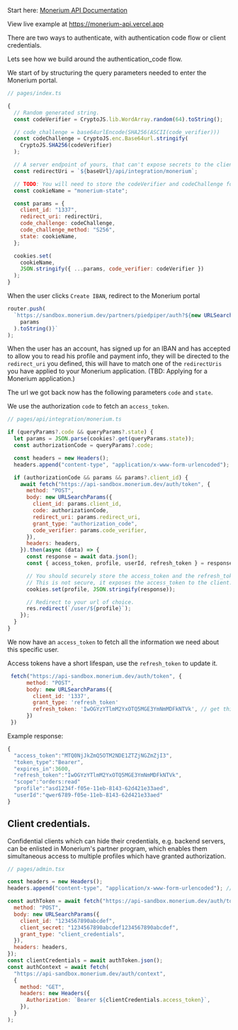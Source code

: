 Start here: [Monerium API Documentation](https://monerium.dev/docs/api)

View live example at https://monerium-api.vercel.app

There are two ways to authenticate, with authentication code flow or client credentials.

Lets see how we build around the authentication_code flow.

We start of by structuring the query parameters needed to enter the Monerium portal.

```js
// pages/index.ts

{
  // Random generated string.
  const codeVerifier = CryptoJS.lib.WordArray.random(64).toString();

  // code_challenge = base64urlEncode(SHA256(ASCII(code_verifier)))
  const codeChallenge = CryptoJS.enc.Base64url.stringify(
    CryptoJS.SHA256(codeVerifier)
  );

  // A server endpoint of yours, that can't expose secrets to the client.
  const redirectUri = `${baseUrl}/api/integration/monerium`;

  // TODO: You will need to store the codeVerifier and codeChallenge for later.
  const cookieName = "monerium-state";

  const params = {
    client_id: "1337",
    redirect_uri: redirectUri,
    code_challenge: codeChallenge,
    code_challenge_method: "S256",
    state: cookieName,
  };

  cookies.set(
    cookieName,
    JSON.stringify({ ...params, code_verifier: codeVerifier })
  );
}
```

When the user clicks `Create IBAN`, redirect to the Monerium portal

```js
router.push(
  `https://sandbox.monerium.dev/partners/piedpiper/auth?${new URLSearchParams(
    params
  ).toString()}`
);
```

When the user has an account, has signed up for an IBAN and has accepted to allow you to read his profile and payment info, they will be directed to the `redirect_uri` you defined, this will have to match one of the `redirectUris` you have applied to your Monerium application. (TBD: Applying for a Monerium application.)

The url we got back now has the following parameters `code` and `state`.

We use the authorization `code` to fetch an `access_token`.

```js
// pages/api/integration/monerium.ts

if (queryParams?.code && queryParams?.state) {
  let params = JSON.parse(cookies?.get(queryParams.state));
  const authorizationCode = queryParams?.code;

  const headers = new Headers();
  headers.append("content-type", "application/x-www-form-urlencoded"); // Required.

  if (authorizationCode && params && params?.client_id) {
    await fetch("https://api-sandbox.monerium.dev/auth/token", {
      method: "POST",
      body: new URLSearchParams({
        client_id: params.client_id,
        code: authorizationCode,
        redirect_uri: params.redirect_uri,
        grant_type: "authorization_code",
        code_verifier: params.code_verifier,
      }),
      headers: headers,
    }).then(async (data) => {
      const response = await data.json();
      const { access_token, profile, userId, refresh_token } = response;

      // You should securely store the access_token and the refresh_token
      // This is not secure, it exposes the access_token to the client:
      cookies.set(profile, JSON.stringify(response));

      // Redirect to your url of choice.
      res.redirect(`/user/${profile}`);
    });
  }
}
```

We now have an `access_token` to fetch all the information we need about this specific user.

Access tokens have a short lifespan, use the `refresh_token` to update it.

```js
 fetch("https://api-sandbox.monerium.dev/auth/token", {
      method: "POST",
      body: new URLSearchParams({
        client_id: '1337',
        grant_type: 'refresh_token'
        refresh_token: 'IwOGYzYTlmM2YxOTQ5MGE3YmNmMDFkNTVk', // get this from your database
      })
 })
```

Example response:

```js
{
  "access_token":"MTQ0NjJkZmQ5OTM2NDE1ZTZjNGZmZjI3",
  "token_type":"Bearer",
  "expires_in":3600,
  "refresh_token":"IwOGYzYTlmM2YxOTQ5MGE3YmNmMDFkNTVk",
  "scope":"orders:read"
  "profile":"asd1234f-f05e-11eb-8143-62d421e33aed",
  "userId":"qwer6789-f05e-11eb-8143-62d421e33aed"
}
```

## Client credentials.

Confidential clients which can hide their credentials, e.g. backend servers, can be enlisted in Monerium's partner program, which enables them simultaneous access to multiple profiles which have granted authorization.

```js
// pages/admin.tsx

const headers = new Headers();
headers.append("content-type", "application/x-www-form-urlencoded"); // Required

const authToken = await fetch("https://api-sandbox.monerium.dev/auth/token", {
  method: "POST",
  body: new URLSearchParams({
    client_id: "1234567890abcdef",
    client_secret: "1234567890abcdef1234567890abcdef",
    grant_type: "client_credentials",
  }),
  headers: headers,
});
const clientCredentials = await authToken.json();
const authContext = await fetch(
  "https://api-sandbox.monerium.dev/auth/context",
  {
    method: "GET",
    headers: new Headers({
      Authorization: `Bearer ${clientCredentials.access_token}`,
    }),
  }
);
```
